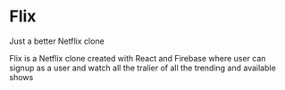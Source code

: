 # Flix
Just a better Netflix clone 

Flix is a Netflix clone created with React and Firebase where user can signup as a user and watch all the tralier of all the trending and available shows 
